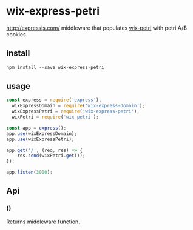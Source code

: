 # wix-express-petri

http://expressjs.com/ middleware that populates [wix-petri](../wix-petri) with petri A/B cookies.

## install

```js
npm install --save wix-express-petri
```

## usage

```js
const express = require('express'),
  wixExpressDomain = require('wix-express-domain');
  wixExpressPetri = require('wix-express-petri'),
  wixPetri = require('wix-petri');

const app = express();
app.use(wixExpressDomain);
app.use(wixExpressPetri);

app.get('/', (req, res) => {
    res.send(wixPetri.get());
});

app.listen(3000);
```

## Api
### ()
Returns middleware function.